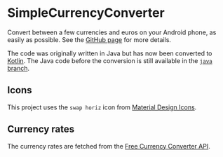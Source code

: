 SimpleCurrencyConverter
=======================

Convert between a few currencies and euros on your Android phone, as easily as possible. See the
[GitHub page](http://peruukki.github.io/SimpleCurrencyConverter/) for more details.

The code was originally written in Java but has now been converted to
[Kotlin](https://kotlinlang.org/docs/reference/android-overview.html). The Java code before the
conversion is still available in the [`java` branch](../../tree/java).

## Icons

This project uses the `swap horiz` icon from
[Material Design Icons](https://github.com/google/material-design-icons).

## Currency rates

The currency rates are fetched from the
[Free Currency Converter API](https://free.currencyconverterapi.com/).
